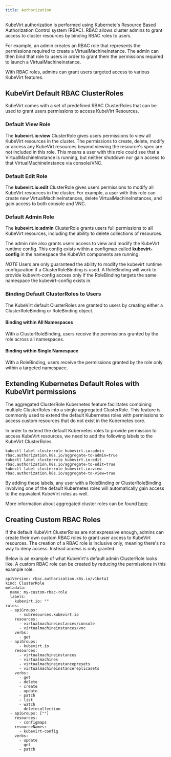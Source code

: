 ```yaml
---
title: Authorization
---
```


KubeVirt authorization is performed using Kubernete's Resource Based
Authorization Control system (RBAC). RBAC allows cluster admins to grant
access to cluster resources by binding RBAC roles to users.

For example, an admin creates an RBAC role that represents the permissions
required to create a VirtualMachineInstance. The admin can then bind that role to users
in order to grant them the permissions required to launch a VirtualMachineInstance.

With RBAC roles, admins can grant users targeted access to various KubeVirt
features.

## KubeVirt Default RBAC ClusterRoles

KubeVirt comes with a set of predefined RBAC ClusterRoles that can be used to
grant users permissions to access KubeVirt Resources.

### Default View Role

The **kubevirt.io:view** ClusterRole gives users permissions to view all
KubeVirt resources in the cluster. The permissions to create, delete, modify
or access any KubeVirt resources beyond viewing the resource's spec are not
included in this role. This means a user with this role could see that a 
VirtualMachineInstance is running, but neither shutdown nor gain access to that
VirtualMachineInstance via console/VNC.

### Default Edit Role

The **kubevirt.io:edit** ClusterRole gives users permissions to modify all
KubeVirt resources in the cluster. For example, a user with this role can
create new VirtualMachineInstances, delete VirtualMachineInstances, and gain access to both
console and VNC.

### Default Admin Role

The **kubevirt.io:admin** ClusterRole grants users full permissions to all
KubeVirt resources, including the ability to delete collections of resources.

The admin role also grants users access to view and modify the KubeVirt runtime
config. This config exists within a configmap called **kubevirt-config** in the
namespace the KubeVirt components are running.

*NOTE* Users are only guaranteed the ability to modify the kubevirt runtime
configuration if a ClusterRoleBinding is used. A RoleBinding will work to
provide kubevirt-config access only if the RoleBinding targets the same
namespace the kubevirt-config exists in.

### Binding Default ClusterRoles to Users

The KubeVirt default ClusterRoles are granted to users by creating either a
ClusterRoleBinding or RoleBinding object.

#### Binding within All Namespaces

With a ClusterRoleBinding, users receive the permissions granted by the role
across all namespaces.

#### Binding within Single Namespace

With a RoleBinding, users receive the permissions granted by the role only
within a targeted namespace.

## Extending Kubernetes Default Roles with KubeVirt permissions

The aggregated ClusterRole Kubernetes feature facilitates combining multiple
ClusterRoles into a single aggregated ClusterRole. This feature is commonly
used to extend the default Kubernetes roles with permissions to access custom
resources that do not exist in the Kubernetes core.

In order to extend the default Kubernetes roles to provide permission to access
KubeVirt resources, we need to add the following labels to the KubeVirt
ClusterRoles.

```
kubectl label clusterrole kubevirt.io:admin rbac.authorization.k8s.io/aggregate-to-admin=true
kubectl label clusterrole kubevirt.io:edit rbac.authorization.k8s.io/aggregate-to-edit=true
kubectl label clusterrole kubevirt.io:view rbac.authorization.k8s.io/aggregate-to-view=true
```

By adding these labels, any user with a RoleBinding or ClusterRoleBinding
involving one of the default Kubernetes roles will automatically gain access
to the equivalent KubeVirt roles as well.

More information about aggregated cluster roles can be found [here](https://kubernetes.io/docs/admin/authorization/rbac/#aggregated-clusterroles)

## Creating Custom RBAC Roles

If the default KubeVirt ClusterRoles are not expressive enough, admins can
create their own custom RBAC roles to grant user access to KubeVirt resources.
The creation of a RBAC role is inclusive only, meaning there's no way to deny
access. Instead access is only granted.

Below is an example of what KubeVirt's default admin ClusterRole looks like.
A custom RBAC role can be created by reducing the permissions in this example
role.

```
apiVersion: rbac.authorization.k8s.io/v1beta1
kind: ClusterRole
metadata:
  name: my-custom-rbac-role
  labels:
    kubevirt.io: ""
rules:
  - apiGroups:
      - subresources.kubevirt.io
    resources:
      - virtualmachineinstances/console
      - virtualmachineinstances/vnc
    verbs:
      - get
  - apiGroups:
      - kubevirt.io
    resources:
      - virtualmachineinstances
      - virtualmachines
      - virtualmachineinstancepresets
      - virtualmachineinstancereplicasets
    verbs:
      - get
      - delete
      - create
      - update
      - patch
      - list
      - watch
      - deletecollection
  - apiGroups: [""]
    resources:
      - configmaps
    resourceNames:
      - kubevirt-config
    verbs:
      - update
      - get
      - patch
```
